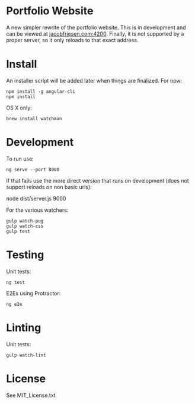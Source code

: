 Portfolio Website
=================

A new simpler rewrite of the portfolio website. This is in development and can be viewed at [jacobfriesen.com:4200](http://jacobfriesen.com:4200). Finally, it is not supported by a proper server, so it only reloads to that exact address.

Install
=======
An installer script will be added later when things are finalized. For now:

    npm install -g angular-cli
    npm install

OS X only:

    brew install watchman

Development
===========
To run use:

    ng serve --port 8000

If that fails use the more direct version that runs on development (does not support reloads on non basic urls):
   
   node dist/server.js 9000

For the various watchers:

    gulp watch-pug
    gulp watch-css
    gulp test

Testing
=======
Unit tests:

    ng test

E2Es using Protractor:

    ng e2e

Linting
=======
Unit tests:

    gulp watch-lint

License
=======
See MIT_License.txt
